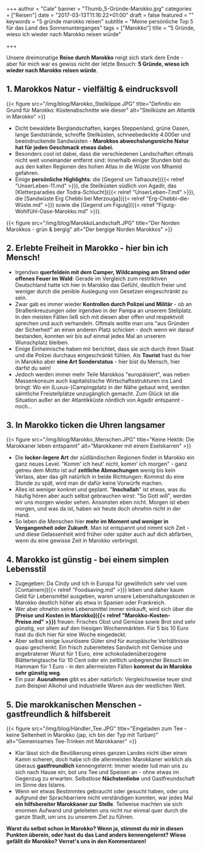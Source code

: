 +++
author = "Cale"
banner = "Thumb_5-Gründe-Marokko.jpg"
categories = ["Reisen"]
date = "2017-03-13T11:16:22+01:00"
draft = false
featured = ""
keywords = "5 gründe marokko reisen"
subtitle = "Meine persönliche Top 5 für das Land des Sonnenunterganges"
tags = ["Marokko"]
title = "5 Gründe, wieso ich wieder nach Marokko reisen würde"

+++

Unsere dreimonatige **Reise durch Marokko** neigt sich stark dem Ende - aber für mich war es gewiss nicht der letzte Besuch: **5 Gründe, wieso ich wieder nach Marokko reisen würde**.<!--more-->

## 1. Marokkos Natur - vielfältig & eindrucksvoll

{{< figure src="/img/blog/Marokko_Steilklippe.JPG" title="Definitiv ein Grund für Marokko: Küstenabschnitte wie dieser" alt="Steilküste am Atlantik in Marokko" >}} 

- Dicht bewaldete Berglandschaften, karges Steppenland, grüne Oasen, lange Sandstrände, schroffe Steilküsten, schneebedeckte 4.000er und beeindruckende Sandwüsten - **Marokkos abwechslungsreiche Natur hat für jeden Geschmack etwas dabei.**
- Besonders cool ist dabei, dass die verschiedenen Landschaften oftmals nicht weit voneinander entfernt sind: Innerhalb einiger Stunden bist du aus den kalten Regionen des hohen Atlas in die Wüste von Mhamid gefahren. 
- Einige **persönliche Highlights**: die [Gegend um Tafraoute]({{< relref "UnserLeben-11.md" >}}), die Steilküsten südlich von Agadir, das [Kletterparadies der Todra-Schlucht]({{< relref "UnserLeben-7.md" >}}), die [Sandwüste Erg Chebbi bei Merzouga]({{< relref "Erg-Chebbi-die-Wüste.md" >}}) sowie die [Gegend um Figuig]({{< relref "Figuig-Wohlfühl-Oase-Marokko.md" >}}).

{{< figure src="/img/blog/MarokkoLandschaft.JPG" title="Der Norden Marokkos - grün & bergig" alt="Der bergige Norden Marokkos" >}} 

## 2. Erlebte Freiheit in Marokko - hier bin ich Mensch!

- Irgendwo **querfeldein mit dem Camper, Wildcamping am Strand oder offenes Feuer im Wald**: Gerade im Vergleich zum restriktiven Deutschland hatte ich hier in Marokko das Gefühl, deutlich freier und weniger durch die penible Auslegung von Gesetzen eingeschränkt zu sein.
- Zwar gab es immer wieder **Kontrollen durch Polizei und Militär** - ob an Straßenkreuzungen oder irgendwo in der Pampa an unserem Stellplatz. In den meisten Fällen ließ sich mit diesen aber offen und respektvoll sprechen und auch verhandeln. Oftmals wollte man uns "aus Gründen der Sicherheit" an einen anderen Platz schicken - doch wenn wir darauf bestanden, konnten wir bis auf einmal jedes Mal an unserem Wunschplatz bleiben.
- Einige Einheimische haben mir berichtet, dass sie sich durch ihren Staat und die Polizei durchaus eingeschränkt fühlen. Als **Tourist** hast du hier in Marokko aber **eine Art Sonderstatus** - hier bist du Mensch, hier darfst du sein!
- Jedoch werden immer mehr Teile Marokkos "europäisiert", was neben Massenkonsum auch kapitalistische Wirtschaftsstrukturen ins Land bringt: Wo ein (Luxus-)Campingplatz in der Nähe gebaut wird, werden sämtliche Freistellplätze unzugänglich gemacht. Zum Glück ist die Situation außer an der Atlantikküste nördlich von Agadir entspannt - noch...

## 3. In Marokko ticken die Uhren langsamer

{{< figure src="/img/blog/Marokko_Menschen.JPG" title="Keine Hektik: Die Marokkaner leben entspannt" alt="Marokkaner mit einem Eselskarren" >}} 

- Die **locker-legere Art** der südländischen Regionen findet in Marokko ein ganz neues Level. "Komm' ich heut' nicht, komm' ich morgen" - ganz getreu dem Motto ist auf **zeitliche Abmachungen** wenig bis kein Verlass, aber das gilt natürlich in beide Richtungen: Kommst du eine Stunde zu spät, wird man dir dafür keine Vorwürfe machen.
- Alles ist weniger konkret und geplant. "**Inschallah**" ist etwas, was du häufig hören aber auch selbst gebrauchen wirst: "So Gott will", werden wir uns morgen wieder sehen. Ansonsten eben nicht. Morgen ist eben morgen, und was da ist, haben wir heute doch ohnehin nicht in der Hand.
- So leben die Menschen hier **mehr im Moment und weniger in Vergangenheit oder Zukunft**. Man ist entspannt und nimmt sich Zeit - und diese Gelassenheit wird früher oder später auch auf dich abfärben, wenn du eine gewisse Zeit in Marokko verbringst.

## 4. Marokko ist günstig - bei einem simplen Lebensstil

- Zugegeben: Da Cindy und ich in Europa für gewöhnlich sehr viel vom [Containern]({{< relref "Foodsaving.md" >}}) leben und daher kaum Geld für Lebensmittel ausgeben, waren unsere Lebenshaltungskosten in Marokko deutlich höher als etwa in Spanien oder Frankreich.
- Wer aber ohnehin seine Lebensmittel immer einkauft, wird sich über die **[Preise und Kosten in Marokko]({{< relref "Marokko-Kosten-Preise.md" >}})** freuen: Frisches Obst und Gemüse sowie Brot sind sehr günstig, vor allem auf den hiesigen Wochenmärkten. Für 5 bis 10 Euro hast du dich hier für eine Woche eingedeckt.
- Aber selbst einige luxuriösere Güter sind für europäische Verhältnisse quasi geschenkt: Ein frisch zubereitetes Sandwich mit Gemüse und angebratener Wurst für 1 Euro, eine schokoladenüberzogene Blätterteigtasche für 10 Cent oder ein zeitlich unbegrenzter Besuch im Hammam für 1 Euro - in den allermeisten Fällen **kommst du in Marokko sehr günstig weg**.
- Ein paar **Ausnahmen** gibt es aber natürlich: Vergleichsweise teuer sind zum Beispiel Alkohol und industrielle Waren aus der westlichen Welt.

## 5. Die marokkanischen Menschen - gastfreundlich & hilfsbereit

{{< figure src="/img/blog/Händler_Tee.JPG" title="Eingeladen zum Tee - keine Seltenheit in Marokko (jap, ich bin der Typ mit Turban)" alt="Gemeinsames Tee-Trinken mit Marokkaner" >}} 

- Klar lässt sich die Bevölkerung eines ganzen Landes nicht über einen Kamm scheren, doch habe ich die allermeisten Marokkaner wirklich als überaus **gastfreundlich** kennengelernt: Immer wieder lud man uns zu sich nach Hause ein, bot uns Tee und Speisen an - ohne etwas im Gegenzug zu erwarten. Selbstlose **Nächstenliebe** und Gastfreundschaft im Sinne des Islams.
- Wenn wir etwas Bestimmtes gebraucht oder gesucht haben, oder uns aufgrund der Sprachbarriere nicht verständigen konnten, war jedes Mal **ein hilfsbereiter Marokkaner zur Stelle**. Teilweise machten sie sich enormen Aufwand und geleiteten uns nicht nur einmal quer durch die ganze Stadt, um uns zu unserem Ziel zu führen.    
      


**Warst du selbst schon in Marokko? Wenn ja, stimmst du mir in diesen Punkten überein, oder hast du das Land anders kennengelernt? Wieso gefällt dir Marokko? Verrat's uns in den Kommentaren!**